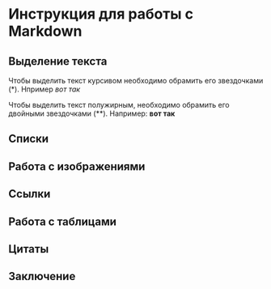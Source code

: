 # Инструкция для работы с Markdown

## Выделение текста

Чтобы выделить текст курсивом необходимо обрамить его звездочками (*). Нпример *вот так*

Чтобы выделить текст полужирным, необходимо обрамить его двойными звездочками (**). Например: **вот так**

## Списки

## Работа с изображениями

## Ссылки

## Работа с таблицами

## Цитаты

## Заключение